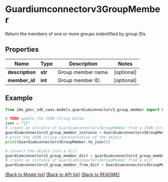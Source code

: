 # Guardiumconnectorv3GroupMember

Return the members of one or more groups indentified by group IDs.

## Properties

Name | Type | Description | Notes
------------ | ------------- | ------------- | -------------
**description** | **str** | Group member name. | [optional] 
**member_id** | **int** | Group member ID. | [optional] 

## Example

```python
from ibm_gdsc_sdk_saas.models.guardiumconnectorv3_group_member import Guardiumconnectorv3GroupMember

# TODO update the JSON string below
json = "{}"
# create an instance of Guardiumconnectorv3GroupMember from a JSON string
guardiumconnectorv3_group_member_instance = Guardiumconnectorv3GroupMember.from_json(json)
# print the JSON string representation of the object
print(Guardiumconnectorv3GroupMember.to_json())

# convert the object into a dict
guardiumconnectorv3_group_member_dict = guardiumconnectorv3_group_member_instance.to_dict()
# create an instance of Guardiumconnectorv3GroupMember from a dict
guardiumconnectorv3_group_member_from_dict = Guardiumconnectorv3GroupMember.from_dict(guardiumconnectorv3_group_member_dict)
```
[[Back to Model list]](../README.md#documentation-for-models) [[Back to API list]](../README.md#documentation-for-api-endpoints) [[Back to README]](../README.md)


